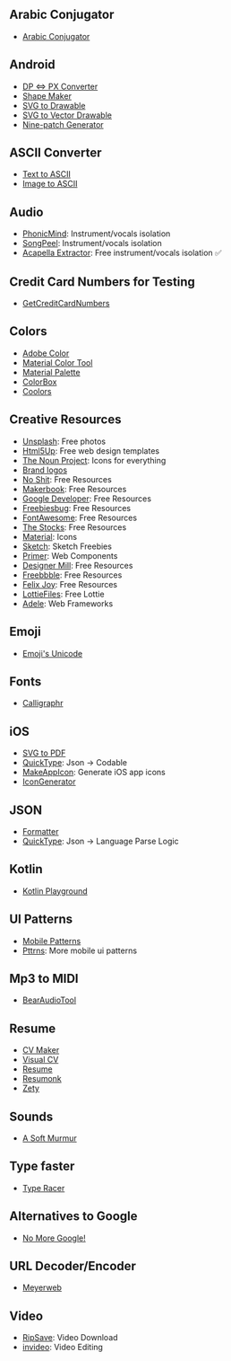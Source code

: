## Arabic Conjugator
- [Arabic Conjugator](http://acon.baykal.be/index.php?r3=ب&r2=ت&r1=ك&type=I&pvowel=a&ivowel=i&display=western)

## Android
- [DP <=> PX Converter](http://labs.rampinteractive.co.uk/android_dp_px_calculator/)
- [Shape Maker](http://shapes.softartstudio.com)
- [SVG to Drawable](http://inloop.github.io/svg2android/)
- [SVG to Vector Drawable](https://svg2vector.com)
- [Nine-patch Generator](https://romannurik.github.io/AndroidAssetStudio/nine-patches.html#&sourceDensity=320&name=example)

## ASCII Converter
- [Text to ASCII](http://www.network-science.de/ascii/)
- [Image to ASCII](https://www.text-image.com/convert/)

## Audio
- [PhonicMind](https://phonicmind.com/): Instrument/vocals isolation
- [SongPeel](https://www.songpeel.com/): Instrument/vocals isolation
- [Acapella Extractor](https://www.acapella-extractor.com): Free instrument/vocals isolation ✅

## Credit Card Numbers for Testing
- [GetCreditCardNumbers](http://www.getcreditcardnumbers.com)

## Colors
- [Adobe Color](https://color.adobe.com/explore/?filter=most-popular&time=month)
- [Material Color Tool](https://material.io/resources/color/)
- [Material Palette](https://www.materialpalette.com)
- [ColorBox](https://www.colorbox.io)
- [Coolors](https://coolors.co/)

## Creative Resources
- [Unsplash](https://unsplash.com): Free photos
- [Html5Up](https://html5up.net): Free web design templates
- [The Noun Project](https://thenounproject.com): Icons for everything
- [Brand logos](https://simpleicons.org)
- [No Shit](https://noshit.xyz/): Free Resources
- [Makerbook](http://makerbook.net): Free Resources
- [Google Developer](https://developer.android.com/design/downloads/): Free Resources
- [Freebiesbug](https://freebiesbug.com/): Free Resources
- [FontAwesome](https://fontawesome.com/): Free Resources
- [The Stocks](http://thestocks.im/): Free Resources
- [Material](https://material.io/tools/icons/?style=baseline): Icons
- [Sketch](https://sketch.fordesignrs.com/): Sketch Freebies
- [Primer](https://primer.style/components): Web Components
- [Designer Mill](https://www.designermill.com): Free Resources
- [Freebbble](http://freebbble.com/): Free Resources
- [Felix Joy](https://www.felixjoy.co/designbase): Free Resources
- [LottieFiles](https://www.lottiefiles.com/aep): Free Lottie 
- [Adele](https://adele.uxpin.com/): Web Frameworks

## Emoji
- [Emoji's Unicode](https://apps.timwhitlock.info/emoji/tables/unicode#note1)

## Fonts
- [Calligraphr](https://www.calligraphr.com/en/)

## iOS
- [SVG to PDF](https://cloudconvert.com/svg-to-pdf)
- [QuickType](https://app.quicktype.io): Json -> Codable
- [MakeAppIcon](https://makeappicon.com/): Generate iOS app icons
- [IconGenerator](https://github.com/onmyway133/IconGenerator)

## JSON
 - [Formatter](https://jsonformatter.curiousconcept.com)
 - [QuickType](https://app.quicktype.io): Json -> Language Parse Logic
 
## Kotlin
 - [Kotlin Playground](https://play.kotlinlang.org)

## UI Patterns
- [Mobile Patterns](https://www.mobile-patterns.com/)
- [Pttrns](https://www.pttrns.com/?scid=38): More mobile ui patterns

## Mp3 to MIDI
- [BearAudioTool](https://www.bearaudiotool.com/mp3-to-midi)

## Resume
- [CV Maker](https://cvmkr.com)
- [Visual CV](https://www.visualcv.com)
- [Resume](https://www.resume.com)
- [Resumonk](https://www.resumonk.com)
- [Zety](https://zety.com/resume-templates)

## Sounds
- [A Soft Murmur](https://asoftmurmur.com)

## Type faster
- [Type Racer](https://play.typeracer.com)

## Alternatives to Google
- [No More Google!](https://nomoregoogle.com/)

## URL Decoder/Encoder
- [Meyerweb](https://meyerweb.com/eric/tools/dencoder/)

## Video
- [RipSave](https://ripsave.com): Video Download
- [invideo](https://invideo.io): Video Editing

